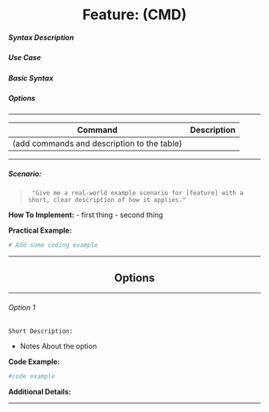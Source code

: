<center>
<h1>Feature: (CMD)</h1>
</center>


##### Syntax Description

##### Use Case

##### Basic Syntax

##### Options 
---

| Command                                     | Description |
| ------------------------------------------- | ----------- |
| (add commands and description to the table) |             |

---

##### Scenario:
>      "Give me a real-world example scenario for [feature] with a short, clear description of how it applies."


  __How To Implement:__
    - first thing
    - second thing

  __Practical Example:__
```bash
# Add some coding example
```



<center>
  <hr>
  <h2>Options</h2>
  <hr>
</center>

###### Option 1
   `Short Description:`
- Notes About the option 

__Code Example:__
```bash
#code example
```

__Additional Details:__

---
